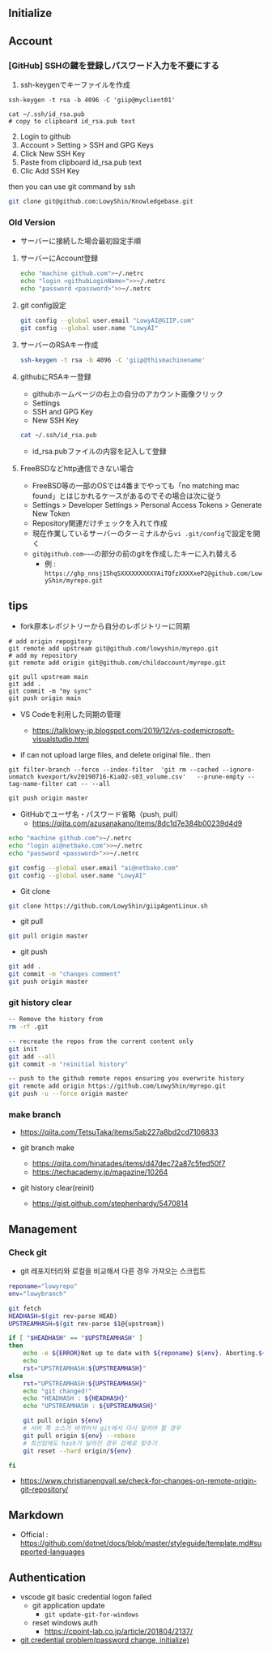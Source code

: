 ## Initialize

## Account

### [GitHub] SSHの鍵を登録しパスワード入力を不要にする

1. ssh-keygenでキーファイルを作成
```
ssh-keygen -t rsa -b 4096 -C 'giip@myclient01'

cat ~/.ssh/id_rsa.pub
# copy to clipboard id_rsa.pub text
```
2. Login to github
3. Account > Setting > SSH and GPG Keys
4. Click New SSH Key
5. Paste from clipboard id_rsa.pub text
6. Clic Add SSH Key

then you can use git command by ssh

```sh
git clone git@github.com:LowyShin/Knowledgebase.git
```

### Old Version

* サーバーに接続した場合最初設定手順

1. サーバーにAccount登録
    ```sh
    echo "machine github.com">~/.netrc
    echo "login <githubLoginName>">>~/.netrc
    echo "password <password>">>~/.netrc
    ```

2. git config設定
    ```sh
    git config --global user.email "LowyAI@GIIP.com"
    git config --global user.name "LowyAI"
    ```

3. サーバーのRSAキー作成
    ```sh
    ssh-keygen -t rsa -b 4096 -C 'giip@thismachinename'
    ```

4. githubにRSAキー登録
    * githubホームページの右上の自分のアカウント画像クリック
    * Settings
    * SSH and GPG Key
    * New SSH Key
    ```sh
    cat ~/.ssh/id_rsa.pub
    ```
    * id_rsa.pubファイルの内容を記入して登録

5. FreeBSDなどhttp通信できない場合
    * FreeBSD等の一部のOSでは4番までやっても「no matching mac found」とはじかれるケースがあるのでその場合は次に従う
    * Settings > Developer Settings > Personal Access Tokens > Generate New Token 
    * Repository関連だけチェックを入れて作成
    * 現在作業しているサーバーのターミナルから`vi .git/config`で設定を開く
    * `git@github.com~~~`の部分の前のgitを作成したキーに入れ替える
      * 例 : `https://ghp_nnsj1ShqSXXXXXXXXXVAiTQfzXXXXxeP2@github.com/LowyShin/myrepo.git`


## tips

* fork原本レポジトリーから自分のレポジトリーに同期
```git
# add origin repogitory
git remote add upstream git@github.com/lowyshin/myrepo.git
# add my repository
git remote add origin git@github.com/childaccount/myrepo.git

git pull upstream main
git add .
git commit -m "my sync"
git push origin main

```

* VS Codeを利用した同期の管理
  * https://talklowy-jp.blogspot.com/2019/12/vs-codemicrosoft-visualstudio.html


* if can not upload large files, and delete original file.. then
```shell
git filter-branch --force --index-filter  'git rm --cached --ignore-unmatch kvexport/kv20190716-Kia02-s03_volume.csv'   --prune-empty --tag-name-filter cat -- --all

git push origin master
```

* GitHubでユーザ名・パスワード省略（push, pull）
  * https://qiita.com/azusanakano/items/8dc1d7e384b00239d4d9
```sh
echo "machine github.com">~/.netrc
echo "login ai@netbako.com">>~/.netrc
echo "password <password>">>~/.netrc

git config --global user.email "ai@netbako.com"
git config --global user.name "LowyAI"
```

* Git clone
```sh
git clone https://github.com/LowyShin/giipAgentLinux.sh
```

* git pull
```sh
git pull origin master
```
* git push
```sh
git add .
git commit -m "changes comment"
git push origin master
```

### git history clear

```sh
-- Remove the history from 
rm -rf .git

-- recreate the repos from the current content only
git init
git add --all
git commit -m "reinitial history"

-- push to the github remote repos ensuring you overwrite history
git remote add origin https://github.com/LowyShin/myrepo.git
git push -u --force origin master
```

### make branch

* https://qiita.com/TetsuTaka/items/5ab227a8bd2cd7106833
* git branch make
  * https://qiita.com/hinatades/items/d47dec72a87c5fed50f7
  * https://techacademy.jp/magazine/10264

* git history clear(reinit)
  *  https://gist.github.com/stephenhardy/5470814

## Management

### Check git

- git 레포지터리와 로컬을 비교해서 다른 경우 가져오는 스크립트
```sh
reponame="lowyrepo"
env="lowybranch"

git fetch
HEADHASH=$(git rev-parse HEAD)
UPSTREAMHASH=$(git rev-parse $1@{upstream})

if [ "$HEADHASH" == "$UPSTREAMHASH" ]
then
    echo -e ${ERROR}Not up to date with ${reponame} ${env}. Aborting.${NOCOLOR}
    echo
    rst="UPSTREAMHASH:${UPSTREAMHASH}"
else
    rst="UPSTREAMHASH:${UPSTREAMHASH}"
    echo "git changed!"
    echo "HEADHASH : ${HEADHASH}"
    echo "UPSTREAMHASH : ${UPSTREAMHASH}"

    git pull origin ${env}
    # 서버 쪽 소스가 바뀌어서 git에서 다시 덮어야 할 경우
    git pull origin ${env} --rebase
    # 최신임에도 hash가 달라진 경우 강제로 맞추기
    git reset --hard origin/${env}

fi
```
- https://www.christianengvall.se/check-for-changes-on-remote-origin-git-repository/


## Markdown

* Official : https://github.com/dotnet/docs/blob/master/styleguide/template.md#supported-languages

## Authentication

* vscode git basic credential logon failed
  * git application update 
    * `git update-git-for-windows`
  * reset windows auth
    * https://cpoint-lab.co.jp/article/201804/2137/
* [git credential problem(password change, initialize)](https://www.zunouissiki.com/entry/git-credential-manager-for-windows/)

